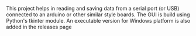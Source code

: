 This project helps in reading and saving data from a serial port (or USB) connected to an arduino or other similar style boards. 
The GUI is build using Python's tkinter module. An executable version for Windows platform is also added in the releases page

